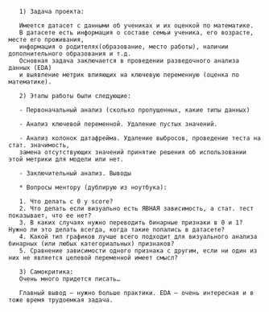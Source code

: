 ﻿       1) Задача проекта:
       
       Имеется датасет с данными об учениках и их оценкой по математике.
       В датасете есть информация о составе семьи ученика, его возрасте, месте его проживания, 
       информация о родителях(образование, место работы), наличии дополнительного образования и т.д.
       Основная задача заключается в проведении разведочного анализа данных (EDA) 
       и выявление метрик влияющих на ключевую переменную (оценка по математике).
       
       2) Этапы работы были следующие:
       
       - Первоначальный анализ (сколько пропущенных, какие типы данных)
       
       - Анализ ключевой переменной. Удаление пустых значений.
       
       - Анализ колонок датафрейма. Удаление выбросов, проведение теста на стат. значимость, 
       замена отсутствующих значений принятие решения об использовании этой метрики для модели или нет.
       
       - Заключительный анализ. Выводы
       
       * Вопросы ментору (дублирую из ноутбука):
       
       1. Что делать с 0 у score?
       2. Что делать если визуально есть ЯВНАЯ зависимость, а стат. тест показывает, что ее нет?
       3. В каких случаях нужно переводить бинарные признаки в 0 и 1? Нужно ли это делать всегда, когда такие попались в датасете?
       4. Какой тип графиков лучше всего подходит для визуального анализа бинарных (или любых категориальных) признаков?
       5. Сравнение зависимости одного признака с другим, если ни один из них не является целевой переменной имеет смысл?
       
       3) Самокритика:
       Очень много придется писать…
       
       Главный вывод – нужно больше практики. EDA – очень интересная и в тоже время трудоемкая задача. 
       

